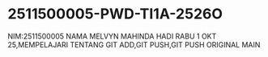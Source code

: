 # 2511500005-PWD-TI1A-2526O
NIM:2511500005
NAMA MELVYN MAHINDA HADI
RABU 1 OKT 25,MEMPELAJARI TENTANG
GIT ADD,GIT PUSH,GIT PUSH ORIGINAL MAIN

